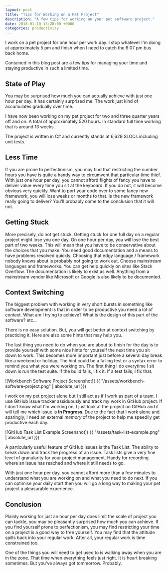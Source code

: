 ```yaml
---
layout: post
title: "Tips for Working on a Pet Project"
description: "A few tips for working on your pet software project."
date: 2018-01-10 13:28:00 +0000
categories: productivity
---
```

I work on a pet project for one hour per work day. I stop whatever I'm doing at approximately 5 pm and finish when I need to catch the 6:07 pm bus back home.

Contained in this blog post are a few tips for managing your time and staying productive in such a limited time.

## State of Play
You may be surprised how much you can actually achieve with just one hour per day. It has certainly surprised me. The work just kind of accumulates gradually over time.

I have now been working on my pet project for two and three quarter years off and on. A total of approximately 520 hours. In standard full time working that is around 13 weeks.

The project is written in C# and currently stands at 6,629 SLOCs including unit tests.

## Less Time
If you are prone to perfectionism, you may find that restricting the number hours you have is quite a handy way to circumvent that particular time thief. With just one hour per day, you cannot afford flights of fancy you have to deliver value every time you sit at the keyboard. If you do not, it will become obvious very quickly. Want to port your code over to some fancy new framework, you will lose weeks or months to that. Is the new framework really going to deliver? You'll probably come to the conclusion that it will not.

## Getting Stuck
More precisely, do not get stuck. Getting stuck for one full day on a regular project might lose you one day. On one hour per day, you will lose the best part of two weeks. This will mean that you have to be conservative about the choices that you make. You need good documentation and a means to have problems resolved quickly. Choosing that edgy language / framework nobody knows about is probably not going to work out. Choose mainstream languages and frameworks. You can get help quickly on sites like Stack Overflow. The documentation is likely to exist as well. Anything from a mainstream vendor like Microsoft or Google is also likely to be documented.

## Context Switching
The biggest problem with working in very short bursts in something like software development is that in order to be productive you need a lot of context. What am I trying to achieve? What is the design of this part of the software? etc...

There is no easy solution. But, you will get better at context switching by practicing it. Here are also some hints that may help you.

The last thing you need to do when you are about to finish for the day is to provide yourself with some nice hints for yourself the next time you sit down to work. This becomes more important just before a several day break like a weekend or holiday. The hint could be a failing test or a syntax error to remind you what you were working on. The first thing I do everytime I sit down is run the test suite. If the build fails, I fix it. If a test fails, I fix that.

![Workbench Software Project Screenshot]( {{ "/assets/workbench-software-project.png" | absolute_url }})

I work on my pet project alone but I still act as if I work as part of a team. I use GitHub issue tracker assiduously and track my work in GitHub project. If I don't know what I'm working on, I just look at the project on GitHub and it will tell me which issue is **In Progress**. Due to the fact that I work alone and sparingly, I need an external *memory* of the project to help me speedily get productive each day.

![GitHub Task List Example Screenshot]( {{ "/assets/task-list-example.png" | absolute_url }})

A particularly useful feature of GitHub issues is the Task List. The ability to break down and track the progress of an issue. Task lists give a very fine level of granularity for your project management. Handy for recording where an issue has reached and where it still needs to go.

With just one hour per day, you cannot afford more than a few minutes to understand what you are working on and what you need to do next. If you can optimise your daily start then you will go a long way to making your pet project a pleasurable experience.

## Conclusion
Plainly working for just an hour per day does limit the scale of project you can tackle, you may be pleasantly surprised how much you can achieve. If you find yourself prone to perfectionism, you may find restricting your time on a project is a good way to free yourself. You may find that the attitude spills back into your regular work. After all, your regular work is time constrained too.

One of the things you will need to get used to is walking away when you are in the zone. That time when everything feels just right. It is heart breaking sometimes. But you've always got tommorrow. Probably.
